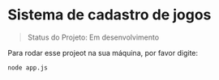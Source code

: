 <h1>Sistema de cadastro de jogos</h1>

> Status do Projeto: Em desenvolvimento

Para rodar esse projeot na sua máquina, por favor digite:

```
node app.js
```
